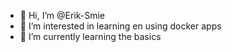 - 👋 Hi, I’m @Erik-Smie
- 👀 I’m interested in learning en using docker apps
- 🌱 I’m currently learning the basics

<!---
Erik-Smie/Erik-Smie is a ✨ special ✨ repository because its `README.md` (this file) appears on your GitHub profile.
You can click the Preview link to take a look at your changes.
--->
